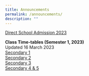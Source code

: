 ```yaml
---
title: Announcements
permalink: /announcements/
description: ""
---
```

[Direct School Admission 2023](https://staging.dsvnzzthjhdgz.amplifyapp.com/school-information/direct-school-admission-2023/)<br>


**Class Time-tables (Semester 1, 2023)** <br>
Updated 16 March 2023<br>
[Secondary 1](/files/2023_Sec%201_Term%202_13%20Mar.pdf)<br>
[Secondary 2](/files/2023_Sec%202_Term%202_13%20Mar.pdf)<br>
[Secondary 3](/files/2023_Sec%203_Term%202_13%20Mar.pdf) <br>
[Secondary 4 &amp; 5](/files/2023_Sec%2045_Term%202_13%20Mar.pdf)

